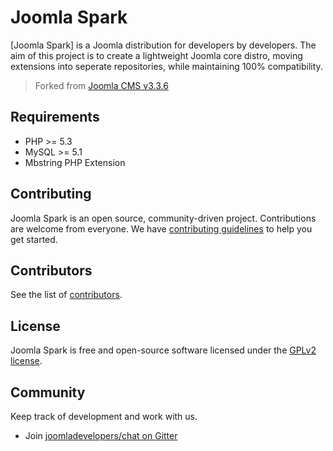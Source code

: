 Joomla Spark
============

[Joomla Spark] is a Joomla distribution for developers by developers. The aim of this project 
is to create a lightweight Joomla core distro, moving extensions into seperate repositories, 
while maintaining 100% compatibility. 

> Forked from [Joomla CMS v3.3.6](https://github.com/joomla/joomla-cms/releases/tag/3.6.0)

## Requirements

* PHP >= 5.3
* MySQL >= 5.1
* Mbstring PHP Extension

## Contributing

Joomla Spark is an open source, community-driven project. Contributions are welcome from everyone.
We have [contributing guidelines](CONTRIBUTING.md) to help you get started.

## Contributors

See the list of [contributors](https://github.com/joomladevelopers/joomla-spark/contributors).

## License

Joomla Spark is free and open-source software licensed under the [GPLv2 license](LICENSE.txt).

## Community

Keep track of development and work with us.

* Join [joomladevelopers/chat on Gitter](http://gitter.im/joomladevelopers/chat)